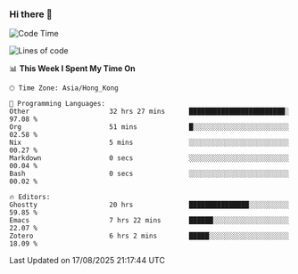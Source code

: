 ### Hi there 👋

<!--
**nicehiro/nicehiro** is a ✨ _special_ ✨ repository because its `README.md` (this file) appears on your GitHub profile.

Here are some ideas to get you started:

- 🔭 I’m currently working on ...
- 🌱 I’m currently learning ...
- 👯 I’m looking to collaborate on ...
- 🤔 I’m looking for help with ...
- 💬 Ask me about ...
- 📫 How to reach me: ...
- 😄 Pronouns: ...
- ⚡ Fun fact: ...
-->

<!--START_SECTION:waka-->
![Code Time](http://img.shields.io/badge/Code%20Time-914%20hrs%202%20mins-blue)

![Lines of code](https://img.shields.io/badge/From%20Hello%20World%20I%27ve%20Written-1.7%20million%20lines%20of%20code-blue)

📊 **This Week I Spent My Time On** 

```text
🕑︎ Time Zone: Asia/Hong_Kong

💬 Programming Languages: 
Other                    32 hrs 27 mins      ████████████████████████░   97.08 % 
Org                      51 mins             █░░░░░░░░░░░░░░░░░░░░░░░░   02.58 % 
Nix                      5 mins              ░░░░░░░░░░░░░░░░░░░░░░░░░   00.27 % 
Markdown                 0 secs              ░░░░░░░░░░░░░░░░░░░░░░░░░   00.04 % 
Bash                     0 secs              ░░░░░░░░░░░░░░░░░░░░░░░░░   00.02 % 

🔥 Editors: 
Ghostty                  20 hrs              ███████████████░░░░░░░░░░   59.85 % 
Emacs                    7 hrs 22 mins       ██████░░░░░░░░░░░░░░░░░░░   22.07 % 
Zotero                   6 hrs 2 mins        █████░░░░░░░░░░░░░░░░░░░░   18.09 % 
```


 Last Updated on 17/08/2025 21:17:44 UTC
<!--END_SECTION:waka-->
